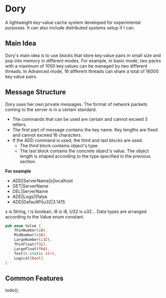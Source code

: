 # Dory

A lightweight key-value cache system developed for experimental purposes. It can also include distributed systems setup if I can.

## Main Idea

Dory's main idea is to use blocks that store key:value pairs in small size and pop into memory in different modes. For example, in basic mode, two packs with a maximum of 1000 key:values can be managed by two different threads. In Advanced mode, 16 different threads can share a total of 16000 key:value pairs.

## Message Structure

Dory uses her own private messages. The format of network packets coming to the server is in a certain standard.

- The commands that can be used are certain and cannot exceed 3 letters.
- The first part of message contains the key name. Key lengths are fixed and cannot exceed 16 characters.
- If the ADD command is used, the third and last blocks are used.
  - The third block contains object's type.
  - The last block contains the concrete object's value. The object length is shaped according to the type specified in the previous section.

**For example**

- ADD|ServerName|s|localhost
- GET|ServerName
- DEL|ServerName
- ADD|Logs|l|false
- ADD|DefaultPi|u32|3.1415

s is String, l is boolean, i8 is i8, U32 is u32... Data types are arranged according to the Value enum constant.

```rust
pub enum Value {
    ThinNumber(i8),
    MidNumber(i16),
    LargeNumber(i32),
    ThinFloat(f32),
    LargeFloat(f64),
    Text(&'static str),
    Logical(bool),
}
```

## Common Features

todo();

